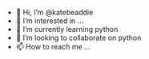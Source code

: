 - 👋 Hi, I’m @katebeaddie
- 👀 I’m interested in ...
- 🌱 I’m currently learning python
- 💞️ I’m looking to collaborate on python
- 📫 How to reach me ...

<!---
katebeaddie/katebeaddie is a ✨ special ✨ repository because its `README.md` (this file) appears on your GitHub profile.
You can click the Preview link to take a look at your changes.
--->
